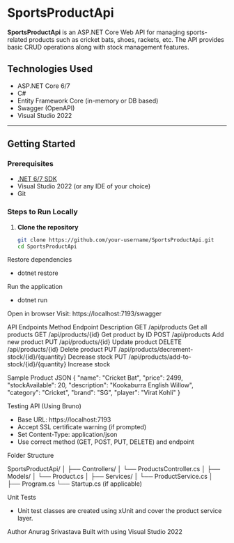 # SportsProductApi

**SportsProductApi** is an ASP.NET Core Web API for managing sports-related products such as cricket bats, shoes, rackets, etc. The API provides basic CRUD operations along with stock management features.

## Technologies Used

- ASP.NET Core 6/7
- C#
- Entity Framework Core (in-memory or DB based)
- Swagger (OpenAPI)
- Visual Studio 2022

---

##  Getting Started

### Prerequisites

- [.NET 6/7 SDK](https://dotnet.microsoft.com/en-us/download)
- Visual Studio 2022 (or any IDE of your choice)
- Git

### Steps to Run Locally

1. **Clone the repository**
   ```bash
   git clone https://github.com/your-username/SportsProductApi.git
   cd SportsProductApi

Restore dependencies
 - dotnet restore

Run the application
 - dotnet run

Open in browser
Visit: https://localhost:7193/swagger

API Endpoints
Method	    Endpoint	                                       Description
GET	        /api/products	                                   Get all products
GET	        /api/products/{id}	                             Get product by ID
POST	      /api/products	                                   Add new product
PUT	        /api/products/{id}	                             Update product
DELETE	    /api/products/{id}	                             Delete product
PUT	        /api/products/decrement-stock/{id}/{quantity}    Decrease stock
PUT	        /api/products/add-to-stock/{id}/{quantity}	     Increase stock

Sample Product JSON
{
  "name": "Cricket Bat",
  "price": 2499,
  "stockAvailable": 20,
  "description": "Kookaburra English Willow",
  "category": "Cricket",
  "brand": "SG",
  "player": "Virat Kohli"
}

Testing API (Using Bruno)
 - Base URL: https://localhost:7193
 - Accept SSL certificate warning (if prompted)
 - Set Content-Type: application/json
 - Use correct method (GET, POST, PUT, DELETE) and endpoint

Folder Structure

SportsProductApi/
│
├── Controllers/
│   └── ProductsController.cs
│
├── Models/
│   └── Product.cs
│
├── Services/
│   └── ProductService.cs
│
├── Program.cs
└── Startup.cs (if applicable)

Unit Tests
- Unit test classes are created using xUnit and cover the product service layer.

Author
Anurag Srivastava
Built with using Visual Studio 2022

